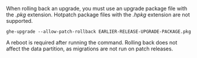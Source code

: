 When rolling back an upgrade, you must use an upgrade package file with the _.pkg_ extension. Hotpatch package files with the _.hpkg_ extension are not supported.

```shell
ghe-upgrade --allow-patch-rollback EARLIER-RELEASE-UPGRADE-PACKAGE.pkg
```

A reboot is required after running the command. Rolling back does not affect the data partition, as migrations are not run on patch releases.
